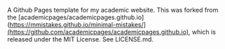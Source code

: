 A Github Pages template for my academic website. This was forked from the [academicpages/academicpages.github.io](https://mmistakes.github.io/minimal-mistakes/](https://github.com/academicpages/academicpages.github.io), which is released under the MIT License. See LICENSE.md.
